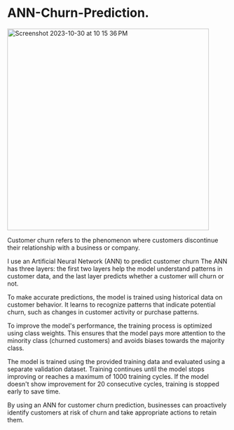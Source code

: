 # ANN-Churn-Prediction.

<img width="460" alt="Screenshot 2023-10-30 at 10 15 36 PM" src="https://github.com/ll-n/ANN-Churn-Prediction./assets/127438773/5f5cc1a0-43e5-449e-8b4c-0f9c806644c8">

Customer churn refers to the phenomenon where customers discontinue their relationship with a business or company.  

I use an Artificial Neural Network (ANN) to predict customer churn
The ANN has three layers: the first two layers help the model understand patterns in customer data, and the last layer predicts whether a customer will churn or not.

To make accurate predictions, the model is trained using historical data on customer behavior. It learns to recognize patterns that indicate potential churn, such as changes in customer activity or purchase patterns.

To improve the model's performance, the training process is optimized using class weights. This ensures that the model pays more attention to the minority class (churned customers) and avoids biases towards the majority class.

The model is trained using the provided training data and evaluated using a separate validation dataset. Training continues until the model stops improving or reaches a maximum of 1000 training cycles. If the model doesn't show improvement for 20 consecutive cycles, training is stopped early to save time.

By using an ANN for customer churn prediction, businesses can proactively identify customers at risk of churn and take appropriate actions to retain them.


